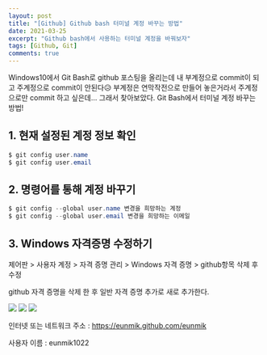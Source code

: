 ```yaml
---
layout: post
title: "[Github] Github bash 터미널 계정 바꾸는 방법"
date: 2021-03-25
excerpt: "Github bash에서 사용하는 터미널 계정을 바꿔보자"
tags: [Github, Git]
comments: true
---
```

Windows10에서 Git Bash로 github 포스팅을 올리는데 
내 부계정으로 commit이 되고 주계정으로 commit이 안된다😥
부계정은 연막작전으로 만들어 놓은거라서 주계정으로만 commit 하고 싶은데... 
그래서 찾아보았다. Git Bash에서 터미널 계정 바꾸는 방법! 

## 1. 현재 설정된 계정 정보 확인

```java
$ git config user.name
$ git config user.email
```

## 2. 명령어를 통해 계정 바꾸기

```java
$ git config --global user.name 변경을 희망하는 계정
$ git config --global user.email 변경을 희망하는 이메일
```

## 3. Windows 자격증명 수정하기

제어판 > 사용자 계정 > 자격 증명 관리 > Windows 자격 증명 > github항목 삭제 후 수정

github 자격 증명을 삭제 한 후 일반 자격 증명 추가로 새로 추가한다. 

<img src="https://eunmik.github.io/bonita.blog/assets/img/210325-gitbash.png">

<img src="https://eunmik.github.io/bonita.blog/assets/img/210325-gitbash2.png">

<img src="https://eunmik.github.io/bonita.blog/assets/img/210325-gitbash3.png">

인터넷 또는 네트워크 주소 : https://eunmik.github.com/eunmik

사용자 이름 : eunmik1022



